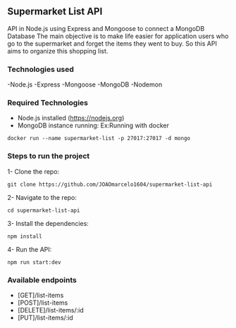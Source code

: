 ## Supermarket List API

API in Node.js using Express and Mongoose to connect a MongoDB Database
The main objective is to make life easier for application users who go to the supermarket and forget the items they went to buy.
So this API aims to organize this shopping list.

### Technologies used

-Node.js
-Express
-Mongoose
-MongoDB
-Nodemon

### Required Technologies

- Node.js installed (https://nodejs.org)
- MongoDB instance running:
  Ex:Running with docker

```
docker run --name supermarket-list -p 27017:27017 -d mongo
```

### Steps to run the project

1- Clone the repo:

```
git clone https://github.com/JOAOmarcelo1604/supermarket-list-api
```

2- Navigate to the repo:

```
cd supermarket-list-api
```

3- Install the dependencies:

```
npm install
```

4- Run the API:

```
npm run start:dev
```

### Available endpoints

- [GET]/list-items
- [POST]/list-items
- [DELETE]/list-items/:id
- [PUT]/list-items/:id
